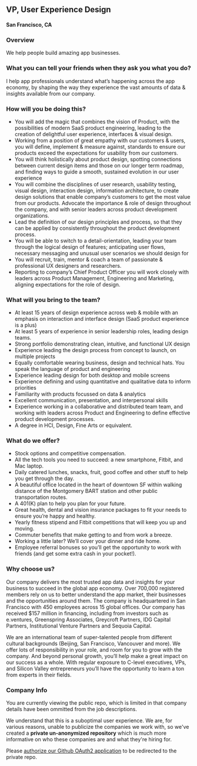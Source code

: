 ## VP, User Experience Design
#### San Francisco, CA

### Overview
We help people build amazing app businesses.

### What you can tell your friends when they ask you what you do?
I help app professionals understand what’s happening across the app economy, by shaping the way they experience the vast amounts of data & insights available from our company.

### How will you be doing this?
+	You will add the magic that combines the vision of Product, with the possibilities of modern SaaS product engineering, leading to the creation of delightful user experience, interfaces & visual design.
+	Working from a position of great empathy with our customers & users, you will define, implement & measure against, standards to ensure our products exceed the expectations for usability from our customers.
+	You will think holistically about product design, spotting connections between current design items and those on our longer term roadmap, and finding ways to guide a smooth, sustained evolution in our user experience
+	You will combine the disciplines of user research, usability testing, visual design, interaction design, information architecture, to create design solutions that enable company’s customers to get the most value from our products.
Advocate the importance & role of design throughout the company, and with senior leaders across product development organizations.
+	Lead the definition of our design principles and process, so that they can be applied by consistently throughout the product development process.
+	You will be able to switch to a detail-orientation, leading your team through the logical design of features; anticipating user flows, necessary messaging and unusual user scenarios we should design for
+	You will recruit, train, mentor & coach a team of passionate & professional UX designers and researchers.
+	Reporting to company’s Chief Product Officer you will work closely with leaders across Product Management, Engineering and Marketing, aligning expectations for the role of design.

### What will you bring to the team?
+	At least 15 years of design experience across web & mobile with an emphasis on interaction and interface design (SaaS product experience is a plus)
+	At least 5 years of experience in senior leadership roles, leading design teams.
+	Strong portfolio demonstrating clean, intuitive, and functional UX design
+	Experience leading the design process from concept to launch, on multiple projects
+	Equally comfortable wearing business, design and technical hats.  You speak the language of product and engineering
+	Experience leading design for both desktop and mobile screens
+	Experience defining and using quantitative and qualitative data to inform priorities
+	Familiarity with products focussed on data & analytics
+	Excellent communication, presentation, and interpersonal skills
+	Experience working in a collaborative and distributed team team, and working with leaders across Product and Engineering to define effective product development processes.
+	A degree in HCI, Design, Fine Arts or equivalent.

### What do we offer?
+	Stock options and competitive compensation.
+	All the tech tools you need to succeed: a new smartphone, Fitbit, and Mac laptop.
+	Daily catered lunches, snacks, fruit, good coffee and other stuff to help you get through the day.
+	A beautiful office located in the heart of downtown SF within walking distance of the Montgomery BART station and other public transportation routes.
+	A 401(K) plan to help you plan for your future.
+	Great health, dental and vision insurance packages to fit your needs to ensure you’re happy and healthy.
+	Yearly fitness stipend and Fitbit competitions that will keep you up and moving.
+	Commuter benefits that make getting to and from work a breeze.
+	Working a little later? We’ll cover your dinner and ride home.
+	Employee referral bonuses so you’ll get the opportunity to work with friends (and get some extra cash in your pocket!).

### Why choose us?
Our company delivers the most trusted app data and insights for your business to succeed in the global app economy. Over 700,000 registered members rely on us to better understand the app market, their businesses and the opportunities around them. The company is headquartered in San Francisco with 450 employees across 15 global offices. Our company has received $157 million in financing, including from investors such as e.ventures, Greenspring Associates, Greycroft Partners, IDG Capital Partners, Institutional Venture Partners and Sequoia Capital.

We are an international team of super-talented people from different cultural backgrounds (Beijing, San Francisco, Vancouver and more). We offer lots of responsibility in your role, and room for you to grow with the company. And beyond personal growth, you’ll help make a great impact on our success as a whole. With regular exposure to C-level executives, VPs, and Silicon Valley entrepreneurs you’ll have the opportunity to learn a ton from experts in their fields.

### Company Info
You are currently viewing the public repo, which is limited in that company details have been ommitted from the job descriptions.  
    
We understand that this is a suboptimal user experience.  We are, for various reasons, unable to publicize the companies we work with, so we've
created a **private un-anonymized repository** which is much more informative on who these companies are and what they're hiring for.  
    
Please [authorize our Github OAuth2 application](https://letsrockit.co/users/auth/github?job_id=qxbwiefubmll-vp-of-ux) to be redirected to the private repo.
